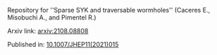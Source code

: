 Repository for ''Sparse SYK and traversable wormholes'' (Caceres E., Misobuchi A., and Pimentel R.)

Arxiv link: [arxiv:2108.08808](https://arxiv.org/abs/2108.08808)

Published in: [10.1007/JHEP11(2021)015](https://link.springer.com/article/10.1007%2FJHEP11%282021%29015)